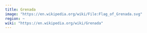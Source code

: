 ```yaml
---
title: Grenada
image: "https://en.wikipedia.org/wiki/File:Flag_of_Grenada.svg"
region: ~
wiki: "https://en.wikipedia.org/wiki/Grenada"
---
```

